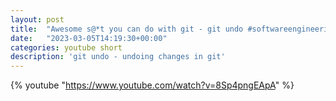 ```yaml
---
layout: post
title:  "Awesome s@*t you can do with git - git undo #softwareengineering #programming #coding"
date:   "2023-03-05T14:19:30+00:00"
categories: youtube short
description: 'git undo - undoing changes in git'
---
```

{% youtube  "https://www.youtube.com/watch?v=8Sp4pngEApA" %}
<br />

